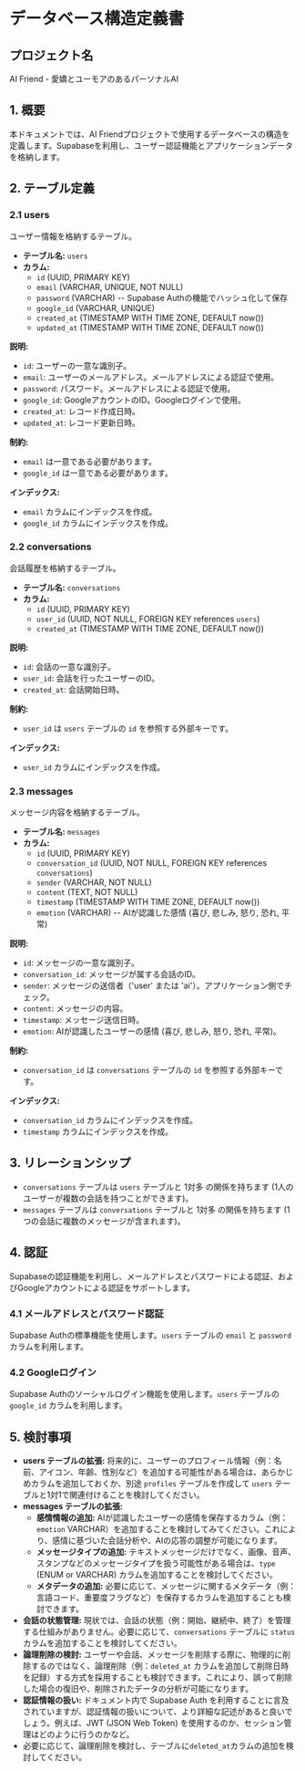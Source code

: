 # データベース構造定義書

## プロジェクト名

AI Friend - 愛嬌とユーモアのあるパーソナルAI

## 1. 概要

本ドキュメントでは、AI Friendプロジェクトで使用するデータベースの構造を定義します。Supabaseを利用し、ユーザー認証機能とアプリケーションデータを格納します。

## 2. テーブル定義

### 2.1 users

ユーザー情報を格納するテーブル。

* **テーブル名:** `users`
* **カラム:**
    * `id` (UUID, PRIMARY KEY)
    * `email` (VARCHAR, UNIQUE, NOT NULL)
    * `password` (VARCHAR) -- Supabase Authの機能でハッシュ化して保存
    * `google_id` (VARCHAR, UNIQUE)
    * `created_at` (TIMESTAMP WITH TIME ZONE, DEFAULT now())
    * `updated_at` (TIMESTAMP WITH TIME ZONE, DEFAULT now())

**説明:**

* `id`: ユーザーの一意な識別子。
* `email`: ユーザーのメールアドレス。メールアドレスによる認証で使用。
* `password`: パスワード。メールアドレスによる認証で使用。
* `google_id`: GoogleアカウントのID。Googleログインで使用。
* `created_at`: レコード作成日時。
* `updated_at`: レコード更新日時。

**制約:**

  * `email` は一意である必要があります。
  * `google_id` は一意である必要があります。

**インデックス:**

* `email` カラムにインデックスを作成。
* `google_id` カラムにインデックスを作成。

### 2.2 conversations

会話履歴を格納するテーブル。

* **テーブル名:** `conversations`
* **カラム:**
    * `id` (UUID, PRIMARY KEY)
    * `user_id` (UUID, NOT NULL, FOREIGN KEY references `users`)
    * `created_at` (TIMESTAMP WITH TIME ZONE, DEFAULT now())

**説明:**

* `id`: 会話の一意な識別子。
* `user_id`: 会話を行ったユーザーのID。
* `created_at`: 会話開始日時。

**制約:**

* `user_id` は `users` テーブルの `id` を参照する外部キーです。

**インデックス:**

* `user_id` カラムにインデックスを作成。

### 2.3 messages

メッセージ内容を格納するテーブル。

* **テーブル名:** `messages`
* **カラム:**
    * `id` (UUID, PRIMARY KEY)
    * `conversation_id` (UUID, NOT NULL, FOREIGN KEY references `conversations`)
    * `sender` (VARCHAR, NOT NULL)
    * `content` (TEXT, NOT NULL)
    * `timestamp` (TIMESTAMP WITH TIME ZONE, DEFAULT now())
    * `emotion` (VARCHAR) -- AIが認識した感情 (喜び, 悲しみ, 怒り, 恐れ, 平常)

**説明:**

* `id`: メッセージの一意な識別子。
* `conversation_id`: メッセージが属する会話のID。
* `sender`: メッセージの送信者（'user' または 'ai'）。アプリケーション側でチェック。
* `content`: メッセージの内容。
* `timestamp`: メッセージ送信日時。
* `emotion`: AIが認識したユーザーの感情 (喜び, 悲しみ, 怒り, 恐れ, 平常)。

**制約:**

* `conversation_id` は `conversations` テーブルの `id` を参照する外部キーです。

**インデックス:**

* `conversation_id` カラムにインデックスを作成。
* `timestamp` カラムにインデックスを作成。

## 3. リレーションシップ

* `conversations` テーブルは `users` テーブルと 1対多 の関係を持ちます (1人のユーザーが複数の会話を持つことができます)。
* `messages` テーブルは `conversations` テーブルと 1対多 の関係を持ちます (1つの会話に複数のメッセージが含まれます)。

## 4. 認証

Supabaseの認証機能を利用し、メールアドレスとパスワードによる認証、およびGoogleアカウントによる認証をサポートします。

### 4.1 メールアドレスとパスワード認証

Supabase Authの標準機能を使用します。`users` テーブルの `email` と `password` カラムを利用します。

### 4.2 Googleログイン

Supabase Authのソーシャルログイン機能を使用します。`users` テーブルの `google_id` カラムを利用します。

## 5. 検討事項

* **users テーブルの拡張:** 将来的に、ユーザーのプロフィール情報（例：名前、アイコン、年齢、性別など）を追加する可能性がある場合は、あらかじめカラムを追加しておくか、別途 `profiles` テーブルを作成して `users` テーブルと1対1で関連付けることを検討してください。
* **messages テーブルの拡張:**
    * **感情情報の追加:** AIが認識したユーザーの感情を保存するカラム（例：`emotion` VARCHAR）を追加することを検討してみてください。これにより、感情に基づいた会話分析や、AIの応答の調整が可能になります。
    * **メッセージタイプの追加:** テキストメッセージだけでなく、画像、音声、スタンプなどのメッセージタイプを扱う可能性がある場合は、`type` (ENUM or VARCHAR) カラムを追加することを検討してください。
    * **メタデータの追加:** 必要に応じて、メッセージに関するメタデータ（例：言語コード、重要度フラグなど）を保存するカラムを追加することも検討できます。
* **会話の状態管理:** 現状では、会話の状態（例：開始、継続中、終了）を管理する仕組みがありません。必要に応じて、`conversations` テーブルに `status` カラムを追加することを検討してください。
* **論理削除の検討:** ユーザーや会話、メッセージを削除する際に、物理的に削除するのではなく、論理削除（例：`deleted_at` カラムを追加して削除日時を記録）する方式を採用することも検討できます。これにより、誤って削除した場合の復旧や、削除されたデータの分析が可能になります。
* **認証情報の扱い:** ドキュメント内で Supabase Auth を利用することに言及されていますが、認証情報の扱いについて、より詳細な記述があると良いでしょう。例えば、JWT (JSON Web Token) を使用するのか、セッション管理はどのように行うのかなど。
* 必要に応じて、論理削除を検討し、テーブルに`deleted_at`カラムの追加を検討してください。
